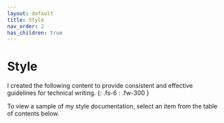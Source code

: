 ```yaml
---
layout: default
title: Style
nav_order: 2
has_children: true
---
```


# Style

I created the following content to provide consistent and effective guidelines for technical writing.
{: .fs-6 : .fw-300 }

To view a sample of my style documentation, select an item from the table of contents below.

